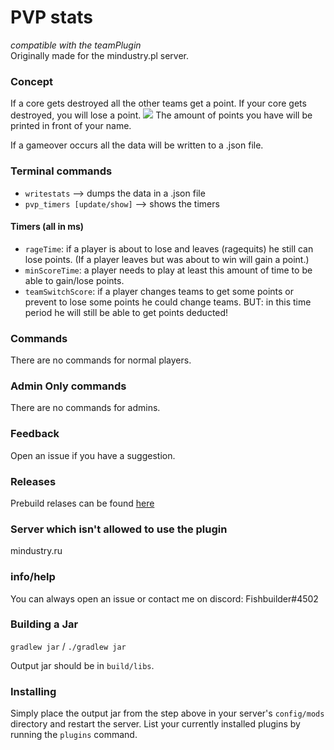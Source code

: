 # PVP stats
*compatible with the teamPlugin*
<br/> Originally made for the mindustry.pl server.

### Concept
If a core gets destroyed all the other teams get a point. If your core gets destroyed, you will lose a point.
![](https://github.com/J-VdS/pvpStatsPlugin/blob/master/name.PNG)
The amount of points you have will be printed in front of your name.
 
If a gameover occurs all the data will be written to a .json file.

### Terminal commands
* `writestats` --> dumps the data in a .json file
* `pvp_timers [update/show]` --> shows the timers
#### Timers (all in ms)
* `rageTime`: if a player is about to lose and leaves (ragequits) he still can lose points. (If a player leaves but was about to win will gain a point.) 
* `minScoreTime`: a player needs to play at least this amount of time to be able to gain/lose points.
* `teamSwitchScore`: if a player changes teams to get some points or prevent to lose some points he could change teams. BUT: in this time period he will still be able to get points deducted!

### Commands
There are no commands for normal players.

### Admin Only commands
There are no commands for admins.

### Feedback
Open an issue if you have a suggestion.

### Releases
Prebuild relases can be found [here](https://github.com/J-VdS/pvpStatsPlugin/releases)

### Server which isn't allowed to use the plugin
mindustry.ru

### info/help
You can always open an issue or contact me on discord: Fishbuilder#4502

### Building a Jar 

`gradlew jar` / `./gradlew jar`

Output jar should be in `build/libs`.


### Installing

Simply place the output jar from the step above in your server's `config/mods` directory and restart the server.
List your currently installed plugins by running the `plugins` command.

